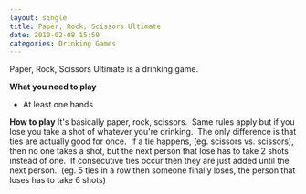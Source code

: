 ```yaml
---
layout: single
title: Paper, Rock, Scissors Ultimate
date: 2010-02-08 15:59
categories: Drinking Games
---
```

Paper, Rock, Scissors Ultimate is a drinking game.

<strong>What you need to play</strong>
<ul>
	<li>At least one hands</li>
</ul>
<strong>How to play</strong>
It's basically paper, rock, scissors.  Same rules apply but if you lose you take a shot of whatever you're drinking.  The only difference is that ties are actually good for once.  If a tie happens, (eg. scissors vs. scissors), then no one takes a shot, but the next person that lose has to take 2 shots instead of one.  If consecutive ties occur then they are just added until the next person.  (eg. 5 ties in a row then someone finally loses, the person that loses has to take 6 shots)

